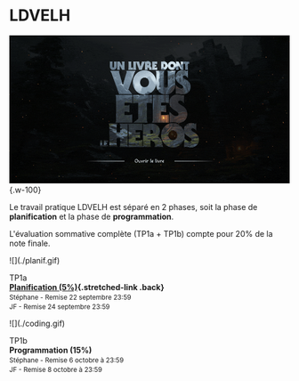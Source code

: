 # LDVELH

![](./ldvelh.gif){.w-100}

<!-- > Cette évaluation vise à mesurer l’autonomie de l’étudiant dans la conception et la réalisation d’une création Web adaptée à un contexte défini. -->

Le travail pratique LDVELH est séparé en 2 phases, soit la phase de **planification** et la phase de **programmation**.

L'évaluation sommative complète (TP1a + TP1b) compte pour 20% de la note finale.

<div class="grid grid-1-2" markdown>
  ![](./planif.gif)

  TP1a<br>
  **[Planification (5%)](./planification.md){.stretched-link .back}**<br>
  <small>Stéphane - Remise 22 septembre 23:59</small><br>
  <small>JF - Remise 24 septembre 23:59</small>
</div>

<div class="grid grid-1-2" markdown>
  ![](./coding.gif)

  TP1b<br>
  **Programmation (15%)**<br>
  <small>Stéphane - Remise 6 octobre à 23:59</small><br>
  <small>JF - Remise 8 octobre à 23:59</small>
</div>
